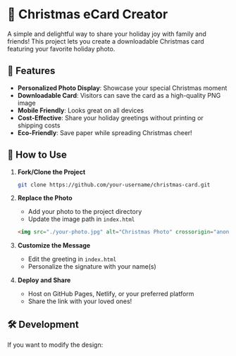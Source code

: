 # 🎄 Christmas eCard Creator

A simple and delightful way to share your holiday joy with family and friends! This project lets you create a downloadable Christmas card featuring your favorite holiday photo.

## 🎅 Features

- **Personalized Photo Display**: Showcase your special Christmas moment
- **Downloadable Card**: Visitors can save the card as a high-quality PNG image
- **Mobile Friendly**: Looks great on all devices
- **Cost-Effective**: Share your holiday greetings without printing or shipping costs
- **Eco-Friendly**: Save paper while spreading Christmas cheer!

## 🎁 How to Use

1. **Fork/Clone the Project**
   ```bash
   git clone https://github.com/your-username/christmas-card.git
   ```

2. **Replace the Photo**
   - Add your photo to the project directory
   - Update the image path in `index.html`
   ```html
   <img src="./your-photo.jpg" alt="Christmas Photo" crossorigin="anonymous">
   ```

3. **Customize the Message**
   - Edit the greeting in `index.html`
   - Personalize the signature with your name(s)

4. **Deploy and Share**
   - Host on GitHub Pages, Netlify, or your preferred platform
   - Share the link with your loved ones!

## 🛠️ Development

If you want to modify the design: 